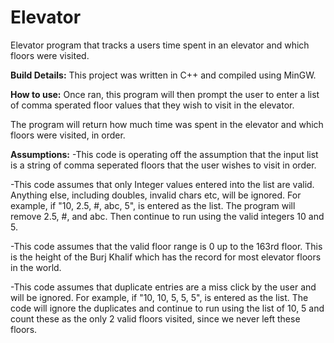 # Elevator
Elevator program that tracks a users time spent in an elevator and which floors were visited.

**Build Details:**
This project was written in C++ and compiled using MinGW.

**How to use:**
Once ran, this program will then prompt the user to enter a list of comma sperated floor values that they wish to visit in the elevator.

The program will return how much time was spent in the elevator and which floors were visited, in order.

**Assumptions:**
-This code is operating off the assumption that the input list is a string of comma seperated floors that the user wishes to visit in order.

-This code assumes that only Integer values entered into the list are valid. Anything else, including doubles, invalid chars etc, will be ignored.
	For example, if "10, 2.5, #, abc, 5", is entered as the list.  The program will remove 2.5, #, and abc.  Then continue to run using the valid 
integers 10 and 5.

-This code assumes that the valid floor range is 0 up to the 163rd floor. This is the height of the Burj Khalif which has the record for most 	elevator floors in the world.

-This code assumes that duplicate entries are a miss click by the user and will be ignored.
	For example, if "10, 10, 5, 5, 5", is entered as the list.  The code will ignore the duplicates and continue to run using the list of 10, 5 
and count these as the only 2 valid floors visited, since we never left these floors.

